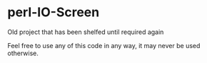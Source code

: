 # perl-IO-Screen

Old project that has been shelfed until required again

Feel free to use any of this code in any way, it may never be used otherwise.
